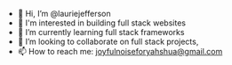 - 👋 Hi, I’m @lauriejefferson
- 👀 I'm interested in building full stack websites
- 🌱 I’m currently learning full stack frameworks
- 💞️ I’m looking to collaborate on full stack projects, 
- 📫 How to reach me: joyfulnoiseforyahshua@gmail.com

<!---
lauriejefferson/lauriejefferson is a ✨ special ✨ repository because its `README.md` (this file) appears on your GitHub profile.
You can click the Preview link to take a look at your changes.
--->
